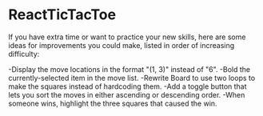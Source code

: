 # ReactTicTacToe

If you have extra time or want to practice your new skills, here are some ideas for improvements you could make, listed in order of increasing difficulty:

-Display the move locations in the format "(1, 3)" instead of "6".
-Bold the currently-selected item in the move list.
-Rewrite Board to use two loops to make the squares instead of hardcoding them.
-Add a toggle button that lets you sort the moves in either ascending or descending order.
-When someone wins, highlight the three squares that caused the win.

